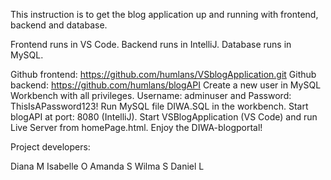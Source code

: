 This instruction is to get the blog application up and running with frontend, backend and database.

Frontend runs in VS Code.
Backend runs in IntelliJ.
Database runs in MySQL.

Github frontend: https://github.com/humlans/VSblogApplication.git
Github backend: https://github.com/humlans/blogAPI
Create a new user in MySQL Workbench with all privileges.
Username: adminuser and Password: ThisIsAPassword123!
Run MySQL file DIWA.SQL in the workbench.
Start blogAPI at port: 8080 (IntelliJ).
Start VSBlogApplication (VS Code) and run Live Server from homePage.html.
Enjoy the DIWA-blogportal!


Project developers:

Diana M
Isabelle O
Amanda S
Wilma S
Daniel L
